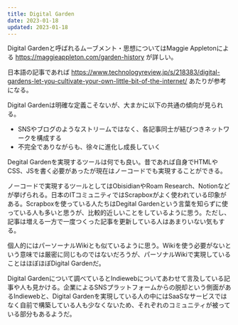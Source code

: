 ```yaml
---
title: Digital Garden
date: 2023-01-18
updated: 2023-01-18
---
```

Digital Gardenと呼ばれるムーブメント・思想についてはMaggie Appletonによる https://maggieappleton.com/garden-history が詳しい。

日本語の記事であれば https://www.technologyreview.jp/s/218383/digital-gardens-let-you-cultivate-your-own-little-bit-of-the-internet/ あたりが参考になる。

Digital Gardenは明確な定義こそないが、大まかに以下の共通の傾向が見られる。

- SNSやブログのようなストリームではなく、各記事同士が結びつきネットワークを構成する
- 不完全でありながらも、徐々に進化し成長していく

Degital Gardenを実現するツールは何でも良い。昔であれば自身でHTMLやCSS、JSを書く必要があったが現在はノーコードでも実現することができる。

ノーコードで実現するツールとしてはObisidianやRoam Research、Notionなどが挙げられる。日本のITコミュニティではScrapboxがよく使われている印象がある。Scrapboxを使っている人たちはDegital Gardenという言葉を知らずに使っている人も多いと思うが、比較的近しいことをしているように思う。ただし、記事は増える一方で一度つくった記事を更新している人はあまりいない気もする。

個人的にはパーソーナルWikiとも似ているように思う。Wikiを使う必要がないという意味では厳密に同じものではないだろうが、パーソナルWikiで実現していることはほぼほぼDigital Gardenだ。

Digital Gardenについて調べているとIndiewebについてあわせて言及している記事や人も見かける。企業によるSNSプラットフォームからの脱却という側面があるIndiewebと、Digital Gardenを実現している人の中にはSaaSなサービスではなく自前で構築している人も少なくないため、それぞれのコミュニティが被っている部分もあるようだ。
